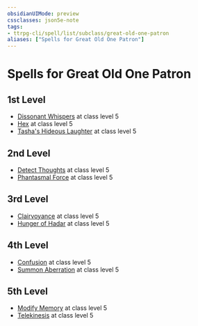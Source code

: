 ```yaml
---
obsidianUIMode: preview
cssclasses: json5e-note
tags:
- ttrpg-cli/spell/list/subclass/great-old-one-patron
aliases: ["Spells for Great Old One Patron"]
---
```

# Spells for Great Old One Patron

## 1st Level

- [Dissonant Whispers](Misc%20Files/CLI/compendium/spells/dissonant-whispers-xphb.md "XPHB") at class level 5
- [Hex](Misc%20Files/CLI/compendium/spells/hex-xphb.md "XPHB") at class level 5
- [Tasha's Hideous Laughter](Misc%20Files/CLI/compendium/spells/tashas-hideous-laughter-xphb.md "XPHB") at class level 5

## 2nd Level

- [Detect Thoughts](Misc%20Files/CLI/compendium/spells/detect-thoughts-xphb.md "XPHB") at class level 5
- [Phantasmal Force](Misc%20Files/CLI/compendium/spells/phantasmal-force-xphb.md "XPHB") at class level 5

## 3rd Level

- [Clairvoyance](Misc%20Files/CLI/compendium/spells/clairvoyance-xphb.md "XPHB") at class level 5
- [Hunger of Hadar](Misc%20Files/CLI/compendium/spells/hunger-of-hadar-xphb.md "XPHB") at class level 5

## 4th Level

- [Confusion](Misc%20Files/CLI/compendium/spells/confusion-xphb.md "XPHB") at class level 5
- [Summon Aberration](Misc%20Files/CLI/compendium/spells/summon-aberration-xphb.md "XPHB") at class level 5

## 5th Level

- [Modify Memory](Misc%20Files/CLI/compendium/spells/modify-memory-xphb.md "XPHB") at class level 5
- [Telekinesis](Misc%20Files/CLI/compendium/spells/telekinesis-xphb.md "XPHB") at class level 5